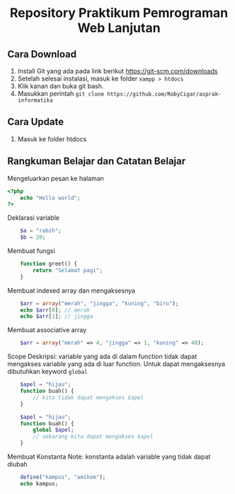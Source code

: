 <h1 align="center">Repository Praktikum Pemrograman Web Lanjutan</h1>

## Cara Download

1. Install Git yang ada pada link berikut https://git-scm.com/downloads
2. Setelah selesai instalasi, masuk ke folder `xampp > htdocs`
3. Klik kanan dan buka git bash.
4. Masukkan perintah `git clone https://github.com/RobyCigar/asprak-informatika`

## Cara Update
1. Masuk ke folder htdocs

## Rangkuman Belajar dan Catatan Belajar 

Mengeluarkan pesan ke halaman
```php
<?php
	echo "Hello world";
?>
```
Deklarasi variable
```php
	$a = "rabih";
	$b = 20;
```
Membuat fungsi
```php
	function greet() {
		return "Selamat pagi";
	}
```
Membuat indexed array dan mengaksesnya
```php
	$arr = array("merah", "jingga", "kuning", "biru");
	echo $arr[0]; // merah
	echo $arr[1]; // jingga
```
Membuat associative array
```php
	$arr = array("merah" => 4, "jingga" => 1, "kuning" => 40);
```
Scope
Deskripsi: variable yang ada di dalam function tidak dapat mengakses variable yang ada di luar function. Untuk dapat mengaksesnya dibutuhkan keyword `global`
```php
	$apel = "hijau";
	function buah() {
		// kita tidak dapat mengakses $apel
	}
```
```php
	$apel = "hijau";
	function buah() {
		global $apel;
		// sekarang kita dapat mengakses $apel
	}
```

Membuat Konstanta
Note: konstanta adalah variable yang tidak dapat diubah
```php
	define("kampus", "amikom");
	echo kampus;
```
